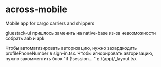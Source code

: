 # across-mobile

Mobile app for cargo carriers and shippers

gluestack-ui пришлось заменить на native-base из-за невозможности собрать aab и apk

Чтобы автоматизировать авторизацию, нужно захардкодить profilePhoneNumber в sign-in.tsx.
Чтобы игнорировать авторизацию, нужно закомментить блок "if (!session... " в /(app)/\_layout.tsx
